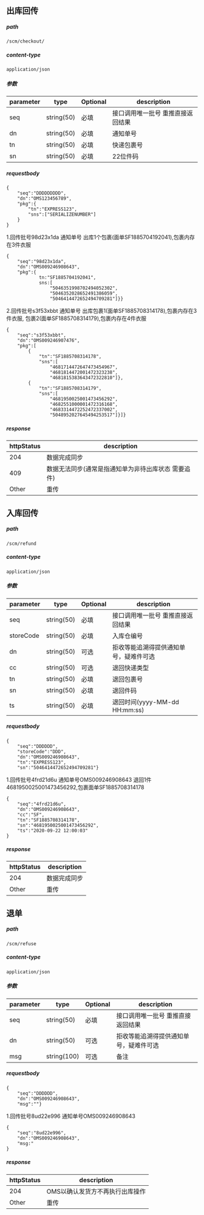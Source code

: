 ## 出库回传
##### path
`/scm/checkout/`
##### content-type
`application/json`
##### 参数
parameter | type | Optional | description
----------|------|---------|------------
seq | string(50) | 必填 | 接口调用唯一批号 重推直接返回结果
dn | string(50) | 必填 | 通知单号 
tn | string(50) | 必填 | 快递包裹号
sn | string(50) | 必填 | 22位件码
##### requestbody
```
{
    "seq":"DDDDDDDDD",
    "dn":"OMS123456789",
    "pkg":{
        "tn":"EXPRESS123",
        "sns":["SERIALIZENUMBER"]
    }
}
```

1.回传批号98d23x1da 通知单号 出库1个包裹(面单SF1885704192041),包裹内存在3件衣服
```
{
    "seq":"98d23x1da",
    "dn":"OMS009246908643",
    "pkg":{
            tn:"SF1885704192041",
            sns:[
                "5046351998702494052302",
                "5046352028652491386059",
                "5046414472652494709281"]}}
```
2.回传批号s3f53xbbt 通知单号 出库包裹1(面单SF1885708314178),包裹内存在3件衣服,
包裹2(面单SF1885708314179),包裹内存在4件衣服
```
{
    "seq":"s3f53xbbt",
    "dn":"OMS009246907476",
    "pkg":[
        {
            "tn":"SF1885708314178",
            "sns":[
                "4681714472647473454967",
                "4681814472001472323238",
                "4681815383643472322810"]},
        {
            "tn":"SF1885708314179",
            "sns":[
                "4681950025001473456292",
                "4682551000001472316168",
                "4683314472252472337002",
                "5048952027645494253517"]}]}
```
##### response

httpStatus | description
----------|------
204 | 数据完成同步
409 | 数据无法同步(通常是指通知单为非待出库状态 需要追件)
Other | 重传

## 入库回传
##### path
`/scm/refund`
##### content-type
`application/json`
##### 参数
parameter | type | Optional | description
----------|------|---------|------------
seq | string(50) | 必填 | 接口调用唯一批号 重推直接返回结果
storeCode | string(50) | 必填 | 入库仓编号
dn | string(50) | 可选 | 拒收等能追溯得提供通知单号，疑难件可选 
cc | string(50) | 可选 | 退回快递类型
tn | string(50) | 必填 | 退回包裹号
sn | string(50) | 必填 | 退回件码
ts | string(50) | 必填 | 退回时间(yyyy-MM-dd HH:mm:ss)
##### requestbody
```
{
    "seq":"DDDDDD",
    "storeCode":"DDD",
    "dn":"OMS009246908643",
    "tn":"EXPRESS123",
    "sn":"5046414472652494709281"}
```
1.回传批号4frd21d6u 通知单号OMS009246908643 退回1件4681950025001473456292,包裹面单SF1885708314178
```
{
    "seq":"4frd21d6u",
    "dn":"OMS009246908643",
    "cc":"SF",
    "tn":"SF1885708314178",
    "sn":"4681950025001473456292",
    "ts":"2020-09-22 12:00:03"
}
```
##### response
httpStatus | description
----------|------
204 | 数据完成同步
Other | 重传

## 退单
##### path
`/scm/refuse`
##### content-type
`application/json`
##### 参数
parameter | type | Optional | description
----------|------|---------|------------
seq | string(50) | 必填 | 接口调用唯一批号 重推直接返回结果
dn | string(50) | 可选 | 拒收等能追溯得提供通知单号，疑难件可选 
msg | string(100) | 可选 | 备注
##### requestbody
```
{
    "seq":"DDDDDD",
    "dn":"OMS009246908643",
    "msg":""}
```
1.回传批号8ud22e996 通知单号OMS009246908643
```
{
    "seq":"8ud22e996",
    "dn":"OMS009246908643",
    "msg:"
}
```
##### response
httpStatus | description
----------|------
204 | OMS以确认发货方不再执行出库操作
Other | 重传
